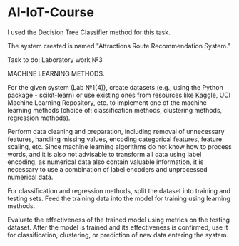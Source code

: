 # AI-IoT-Course

I used the Decision Tree Classifier method for this task.

The system created is named "Attractions Route Recommendation System."

Task to do:
Laboratory work №3

MACHINE LEARNING METHODS.

For the given system (Lab №1(4)), create datasets (e.g., using the Python package - scikit-learn) or use existing ones from resources like Kaggle, UCI Machine Learning Repository, etc. to implement one of the machine learning methods (choice of: classification methods, clustering methods, regression methods).

Perform data cleaning and preparation, including removal of unnecessary features, handling missing values, encoding categorical features, feature scaling, etc. Since machine learning algorithms do not know how to process words, and it is also not advisable to transform all data using label encoding, as numerical data also contain valuable information, it is necessary to use a combination of label encoders and unprocessed numerical data.

For classification and regression methods, split the dataset into training and testing sets. Feed the training data into the model for training using learning methods.

Evaluate the effectiveness of the trained model using metrics on the testing dataset.
After the model is trained and its effectiveness is confirmed, use it for classification, clustering, or prediction of new data entering the system.
